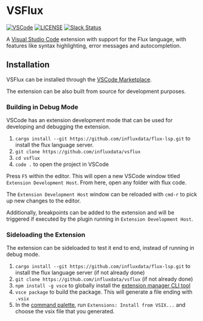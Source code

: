 # VSFlux

[![VSCode](https://img.shields.io/visual-studio-marketplace/i/influxdata.flux)](https://marketplace.visualstudio.com/items?itemName=influxdata.flux)
[![LICENSE](https://img.shields.io/github/license/influxdata/vsflux.svg)](https://github.com/influxdata/vsflux/blob/master/LICENSE)
[![Slack Status](https://img.shields.io/badge/slack-join_chat-white.svg?logo=slack&style=social)](https://www.influxdata.com/slack)

A [Visual Studio Code](https://visualstudio.microsoft.com/) extension with support for the Flux language, with features like syntax highlighting, error messages and autocompletion.

## Installation

VSFlux can be installed through the [VSCode Marketplace](https://marketplace.visualstudio.com/vscode).

The extension can be also built from source for development purposes.

### Building in Debug Mode

VSCode has an extension development mode that can be used for developing and debugging the extension.

1. `cargo install --git https://github.com/influxdata/flux-lsp.git` to install the flux language server.
1. `git clone https://github.com/influxdata/vsflux`
1. `cd vsflux`
1. `code .` to open the project in VSCode

Press `F5` within the editor. This will open a new VSCode window titled `Extension Development Host`. From here, open any folder with flux code.

The `Extension Development Host` window can be reloaded with `cmd-r` to pick up new changes to the editor.

Additionally, breakpoints can be added to the extension and will be triggered if executed by the plugin running in `Extension Development Host`.

### Sideloading the Extension

The extension can be sideloaded to test it end to end, instead of running in debug mode.

1. `cargo install --git https://github.com/influxdata/flux-lsp.git` to install the flux language server (if not already done)
1. `git clone https://github.com/influxdata/vsflux` (if not already done)
1. `npm install -g vsce` to globally install the [extension manager CLI tool](https://github.com/microsoft/vscode-vsce)
1. `vsce package` to build the package. This will generate a file ending with `.vsix`
1. In the [command palette](https://code.visualstudio.com/docs/getstarted/userinterface#_command-palette), run `Extensions: Install from VSIX...` and choose the vsix file that you generated.
